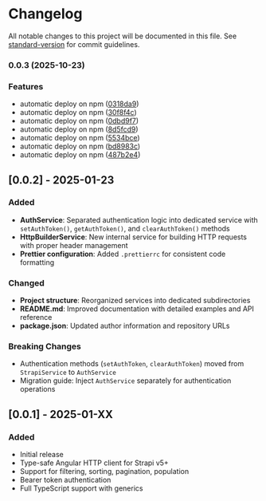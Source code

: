 # Changelog

All notable changes to this project will be documented in this file. See [standard-version](https://github.com/conventional-changelog/standard-version) for commit guidelines.

### 0.0.3 (2025-10-23)


### Features

* automatic deploy on npm ([0318da9](https://github.com/patbil/angular-strapi-client/commit/0318da9eb872a0188e323e01c14c32681b23412c))
* automatic deploy on npm ([30f8f4c](https://github.com/patbil/angular-strapi-client/commit/30f8f4c8eadaa61ea7421f9ee2f09a771374e66c))
* automatic deploy on npm ([0dbd9f7](https://github.com/patbil/angular-strapi-client/commit/0dbd9f725c2ae9a6bd458d06cdd051dc308fa331))
* automatic deploy on npm ([8d5fcd9](https://github.com/patbil/angular-strapi-client/commit/8d5fcd98b9aa8d320e9c27592ee2f5b72d8ab2cb))
* automatic deploy on npm ([5534bce](https://github.com/patbil/angular-strapi-client/commit/5534bce7787b38bd381a3ec14667cb9577ac9958))
* automatic deploy on npm ([bd8983c](https://github.com/patbil/angular-strapi-client/commit/bd8983c7629b9208a9307e159bddca52dd07a9a1))
* automatic deploy on npm ([487b2e4](https://github.com/patbil/angular-strapi-client/commit/487b2e4b7e7a41964a9ba8f48728beaffec6d134))

## [0.0.2] - 2025-01-23

### Added

-  **AuthService**: Separated authentication logic into dedicated service with `setAuthToken()`, `getAuthToken()`, and `clearAuthToken()` methods
-  **HttpBuilderService**: New internal service for building HTTP requests with proper header management
-  **Prettier configuration**: Added `.prettierrc` for consistent code formatting

### Changed

-  **Project structure**: Reorganized services into dedicated subdirectories
-  **README.md**: Improved documentation with detailed examples and API reference
-  **package.json**: Updated author information and repository URLs

### Breaking Changes

-  Authentication methods (`setAuthToken`, `clearAuthToken`) moved from `StrapiService` to `AuthService`
-  Migration guide: Inject `AuthService` separately for authentication operations

## [0.0.1] - 2025-01-XX

### Added

-  Initial release
-  Type-safe Angular HTTP client for Strapi v5+
-  Support for filtering, sorting, pagination, population
-  Bearer token authentication
-  Full TypeScript support with generics
